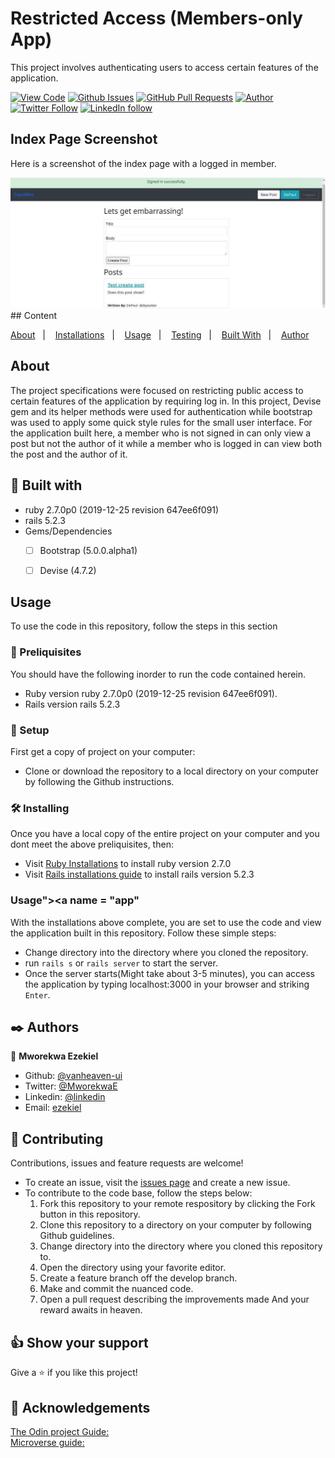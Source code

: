 # Restricted Access (Members-only App)

This project involves authenticating users to access certain features of the application.
  
[![View Code](https://img.shields.io/badge/View%20-Code-green)](https://github.com/vanheaven-ui/micro-reddit)
[![Github Issues](https://img.shields.io/badge/GitHub-Issues-orange)](https://github.com/vanheaven-ui/micro-reddit/issues)
[![GitHub Pull Requests](https://img.shields.io/badge/GitHub-Pull%20Requests-blue)](https://github.com/vanheaven-ui/micro-reddit/pulls)
[![Author](https://img.shields.io/badge/Github-Author-black)](https://github.com/vanheaven-ui)
[![Twitter Follow](https://img.shields.io/badge/Twitter-Ezekiel-%231DA1F2)](https://twitter.com/MworekwaE)
[![LinkedIn follow](https://img.shields.io/badge/LinkedIn-Ezekiel-%232867B2)](https://www.linkedin.com/in/vanheaven/)

## Index Page Screenshot

Here is a screenshot of the index page with a logged in member.

<img src="/app/assets/images/screenshot.jpeg" alt="screenshot">
## Content

<a text-align="center" href="#about">About</a>&nbsp;&nbsp;&nbsp;|&nbsp;&nbsp;&nbsp;
<a href="#ins">Installations</a>&nbsp;&nbsp;&nbsp;|&nbsp;&nbsp;&nbsp;
<a href="#usage">Usage</a>&nbsp;&nbsp;&nbsp;|&nbsp;&nbsp;&nbsp;
<a href="#app">Testing</a>&nbsp;&nbsp;&nbsp;|&nbsp;&nbsp;&nbsp;
<a href="#with">Built With</a>&nbsp;&nbsp;&nbsp;|&nbsp;&nbsp;&nbsp;
<a href="#author">Author</a>


## About <a name = "about"></a>
The project specifications were focused on restricting public access to certain features of the application by requiring log in. In this project, Devise gem and its helper methods were used for authentication while bootstrap was used to apply some quick style rules for the small user interface. For the application built here, a member who is not signed in can only view a post but not the author of it while a member who is logged in can view both the post and the author of it.

## 🔧 Built with<a name = "with"></a>

- ruby 2.7.0p0 (2019-12-25 revision 647ee6f091)
- rails 5.2.3
- Gems/Dependencies
  - [ ] Bootstrap (5.0.0.alpha1)
  - [ ] Devise (4.7.2)


## Usage <a name = "usage"></a>
To use the code in this repository, follow the steps in this section

### 🔨 Preliquisites
 You should have the following inorder to run the code contained herein.
- Ruby version ruby 2.7.0p0 (2019-12-25 revision 647ee6f091). 
- Rails version rails 5.2.3

### 🔨 Setup
First get a copy of project on your computer:
- Clone or download the repository to a local directory on your computer by following the Github instructions.

### 🛠 Installing <a name = "ins"></a>
Once you have a local copy of the entire project on your computer and you dont meet the above preliquisites, then:

- Visit [Ruby Installations](https://www.ruby-lang.org/en/documentation/installation/) to install ruby version  2.7.0
- Visit [Rails installations guide](https://guides.rubyonrails.org/v5.0/getting_started.html) to install rails version 5.2.3

### Usage"><a name = "app"</a>
With the installations above complete, you are set to use the code and view the application built in this repository. Follow these simple steps:

- Change directory into the directory where you cloned the repository.
- run ``rails s`` or ``rails server`` to start the server.
- Once the server starts(Might take about 3-5 minutes), you can access the application by typing     localhost:3000 in your browser and striking ``Enter``.

## ✒️  Authors <a name = "author"></a>

👤 **Mworekwa Ezekiel**

- Github: [@vanheaven-ui](https://github.com/vanheaven-ui)
- Twitter: [@MworekwaE](https://twitter.com/MworekwaE)
- Linkedin: [@linkedin](https://www.linkedin.com/in/vanheaven/)
- Email: [ezekiel](mailto:vanheaven6@gmail.com)

## 🤝 Contributing

Contributions, issues and feature requests are welcome!

- To create an issue, visit the [issues page](https://github.com/vanheaven-ui/ruby-telegram-bot/issues) and create a new issue.
- To contribute to the code base, follow the steps below:
  1. Fork this repository to your remote respository by clicking the Fork button in this repository.
  2. Clone this repository to a directory on your computer by following Github guidelines.
  3. Change directory into the directory where you cloned this repository to.
  4. Open the directory using your favorite editor.
  5. Create a feature branch off the develop branch.
  5. Make and commit the nuanced code.
  6. Open a pull request describing the improvements made
And your reward awaits in heaven.


## 👍 Show your support

Give a ⭐️ if you like this project!

## :clap: Acknowledgements
[The Odin project Guide:](https://www.theodinproject.com/courses/ruby-on-rails/lessons/building-with-active-record-ruby-on-rails)<br />
[Microverse guide:](https://microverse.pathwright.com/library/fast-track-curriculum/69047/path/step/49722535)

